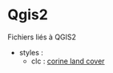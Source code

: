 Qgis2
=====
Fichiers liés à QGIS2

- styles :
    - clc : [corine land cover ](styles/clc/clcl_niveau3.qml)
